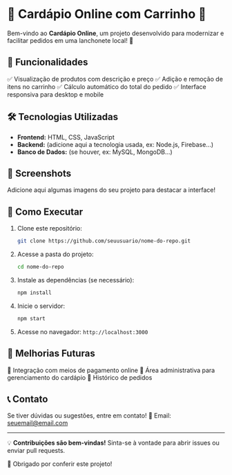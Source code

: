 # 🍔 Cardápio Online com Carrinho 🛒

Bem-vindo ao **Cardápio Online**, um projeto desenvolvido para modernizar e facilitar pedidos em uma lanchonete local! 🚀

## 🌟 Funcionalidades
✅ Visualização de produtos com descrição e preço
✅ Adição e remoção de itens no carrinho
✅ Cálculo automático do total do pedido
✅ Interface responsiva para desktop e mobile

## 🛠️ Tecnologias Utilizadas
- **Frontend:** HTML, CSS, JavaScript
- **Backend:** (adicione aqui a tecnologia usada, ex: Node.js, Firebase...)
- **Banco de Dados:** (se houver, ex: MySQL, MongoDB...)

## 📸 Screenshots
Adicione aqui algumas imagens do seu projeto para destacar a interface!

## 🚀 Como Executar
1. Clone este repositório:
   ```bash
   git clone https://github.com/seuusuario/nome-do-repo.git
   ```
2. Acesse a pasta do projeto:
   ```bash
   cd nome-do-repo
   ```
3. Instale as dependências (se necessário):
   ```bash
   npm install
   ```
4. Inicie o servidor:
   ```bash
   npm start
   ```
5. Acesse no navegador: `http://localhost:3000`

## 📌 Melhorias Futuras
🔹 Integração com meios de pagamento online
🔹 Área administrativa para gerenciamento do cardápio
🔹 Histórico de pedidos

## 📞 Contato
Se tiver dúvidas ou sugestões, entre em contato!
📧 Email: seuemail@email.com

---
💡 **Contribuições são bem-vindas!** Sinta-se à vontade para abrir issues ou enviar pull requests. 

🎉 Obrigado por conferir este projeto!
